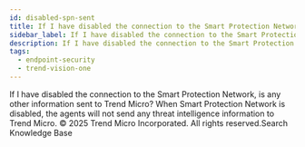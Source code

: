 ```yaml
---
id: disabled-spn-sent
title: If I have disabled the connection to the Smart Protection Network, is any other information sent to Trend Micro?
sidebar_label: If I have disabled the connection to the Smart Protection Network, is any other information sent to Trend Micro?
description: If I have disabled the connection to the Smart Protection Network, is any other information sent to Trend Micro?
tags:
  - endpoint-security
  - trend-vision-one
---
```


 If I have disabled the connection to the Smart Protection Network, is any other information sent to Trend Micro? When Smart Protection Network is disabled, the agents will not send any threat intelligence information to Trend Micro. © 2025 Trend Micro Incorporated. All rights reserved.Search Knowledge Base